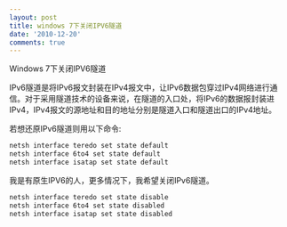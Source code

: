 ```yaml
---
layout: post
title: windows 7下关闭IPV6隧道
date: '2010-12-20'
comments: true
---
```

Windows 7下关闭IPV6隧道

IPv6隧道是将IPv6报文封装在IPv4报文中，让IPv6数据包穿过IPv4网络进行通信。对于采用隧道技术的设备来说，在隧道的入口处，将IPv6的数据报封装进IPv4，IPv4报文的源地址和目的地址分别是隧道入口和隧道出口的IPv4地址。

若想还原IPv6隧道则用以下命令:

```bash
netsh interface teredo set state default
netsh interface 6to4 set state default
netsh interface isatap set state default
```
我是有原生IPV6的人，更多情况下，我希望关闭IPv6隧道。
```bash
netsh interface teredo set state disable
netsh interface 6to4 set state disabled
netsh interface isatap set state disabled
```
